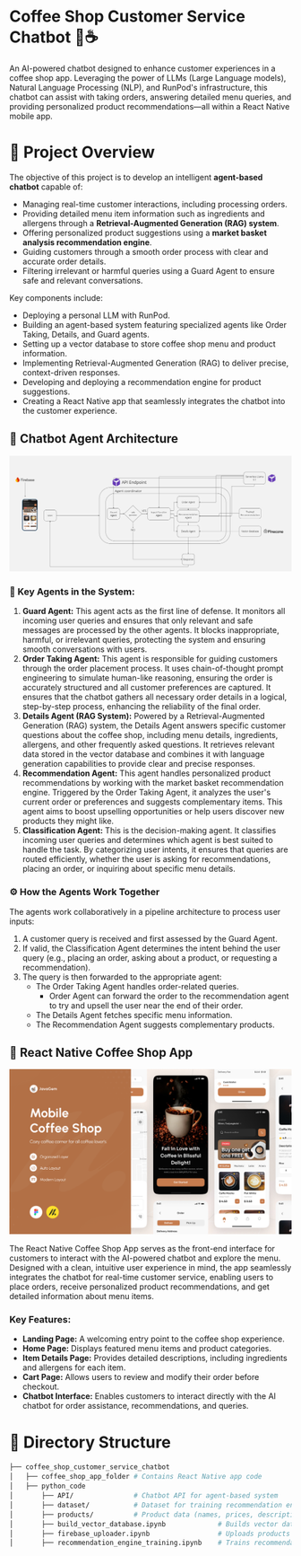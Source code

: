 

# Coffee Shop Customer Service Chatbot 🚀☕️

An AI-powered chatbot designed to enhance customer experiences in a coffee shop app. Leveraging the power of LLMs (Large Language models), Natural Language Processing (NLP), and RunPod's infrastructure, this chatbot can assist with taking orders, answering detailed menu queries, and providing personalized product recommendations—all within a React Native mobile app.

# 🎯 Project Overview
The objective of this project is to develop an intelligent **agent-based chatbot** capable of:
- Managing real-time customer interactions, including processing orders.
- Providing detailed menu item information such as ingredients and allergens through a **Retrieval-Augmented Generation (RAG) system**.
- Offering personalized product suggestions using a **market basket analysis recommendation engine**.
- Guiding customers through a smooth order process with clear and accurate order details.
- Filtering irrelevant or harmful queries using a Guard Agent to ensure safe and relevant conversations.

Key components include:
- Deploying a personal LLM with RunPod.
- Building an agent-based system featuring specialized agents like Order Taking, Details, and Guard agents.
- Setting up a vector database to store coffee shop menu and product information.
- Implementing Retrieval-Augmented Generation (RAG) to deliver precise, context-driven responses.
- Developing and deploying a recommendation engine for product suggestions.
- Creating a React Native app that seamlessly integrates the chatbot into the customer experience.


## 🧠 Chatbot Agent Architecture
![Coffee Shop Agent Architecture](./images/chatbot_agent_architecture.jpg)

### 🤖 Key Agents in the System:
1. **Guard Agent:**
This agent acts as the first line of defense. It monitors all incoming user queries and ensures that only relevant and safe messages are processed by the other agents. It blocks inappropriate, harmful, or irrelevant queries, protecting the system and ensuring smooth conversations with users.
2. **Order Taking Agent:**
This agent is responsible for guiding customers through the order placement process. It uses chain-of-thought prompt engineering to simulate human-like reasoning, ensuring the order is accurately structured and all customer preferences are captured. It ensures that the chatbot gathers all necessary order details in a logical, step-by-step process, enhancing the reliability of the final order.
3. **Details Agent (RAG System):**
Powered by a Retrieval-Augmented Generation (RAG) system, the Details Agent answers specific customer questions about the coffee shop, including menu details, ingredients, allergens, and other frequently asked questions. It retrieves relevant data stored in the vector database and combines it with language generation capabilities to provide clear and precise responses.
4. **Recommendation Agent:**
This agent handles personalized product recommendations by working with the market basket recommendation engine. Triggered by the Order Taking Agent, it analyzes the user's current order or preferences and suggests complementary items. This agent aims to boost upselling opportunities or help users discover new products they might like.
5. **Classification Agent:**
This is the decision-making agent. It classifies incoming user queries and determines which agent is best suited to handle the task. By categorizing user intents, it ensures that queries are routed efficiently, whether the user is asking for recommendations, placing an order, or inquiring about specific menu details.

### ⚙️ How the Agents Work Together
The agents work collaboratively in a pipeline architecture to process user inputs:

1. A customer query is received and first assessed by the Guard Agent.
2. If valid, the Classification Agent determines the intent behind the user query (e.g., placing an order, asking about a product, or requesting a recommendation).
3. The query is then forwarded to the appropriate agent:
    * The Order Taking Agent handles order-related queries.
        * Order Agent can forward the order to the recommendation agent to try and upsell the user near the end of their order.
    * The Details Agent fetches specific menu information.
    * The Recommendation Agent suggests complementary products.


## 📱 React Native Coffee Shop App
![Coffee Shop Agent Architecture](./images/mobile_app.png)

The React Native Coffee Shop App serves as the front-end interface for customers to interact with the AI-powered chatbot and explore the menu. Designed with a clean, intuitive user experience in mind, the app seamlessly integrates the chatbot for real-time customer service, enabling users to place orders, receive personalized product recommendations, and get detailed information about menu items.

### Key Features:
* **Landing Page:** A welcoming entry point to the coffee shop experience.
* **Home Page:** Displays featured menu items and product categories.
* **Item Details Page:** Provides detailed descriptions, including ingredients and allergens for each item.
* **Cart Page:** Allows users to review and modify their order before checkout.
* **Chatbot Interface:** Enables customers to interact directly with the AI chatbot for order assistance, recommendations, and queries.

# 📂 Directory Structure
```bash
├── coffee_shop_customer_service_chatbot
│   ├── coffee_shop_app_folder # Contains React Native app code   
│   ├── python_code
│       ├── API/               # Chatbot API for agent-based system
│       ├── dataset/           # Dataset for training recommendation engine    
│       ├── products/          # Product data (names, prices, descriptions, images)   
│       ├── build_vector_database.ipynb             # Builds vector database for RAG model   
│       ├── firebase_uploader.ipynb                 # Uploads products to Firebase    
│       ├── recommendation_engine_training.ipynb    # Trains recommendation engine 
```


